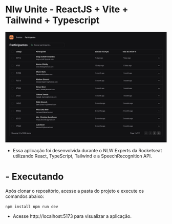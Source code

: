 # Nlw Unite - ReactJS + Vite + Tailwind + Typescript

<img src="./public/Projeto.jpg" alt="Preview Aplicação"/>

- Essa aplicação foi desenvolvida durante o NLW Experts da Rocketseat utilizando React, TypeScript, Tailwind e a SpeechRecognition API.

# - Executando
Após clonar o repositório, acesse a pasta do projeto e execute os comandos abaixo:

`
 npm install
 npm run dev
`

- Acesse http://localhost:5173 para visualizar a aplicação.
